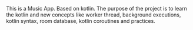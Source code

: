 This is a Music App. Based on kotlin. 
The purpose of the project is to learn the kotlin and new concepts like worker thread, background executions, kotlin syntax, room database, kotlin coroutines and practices.
